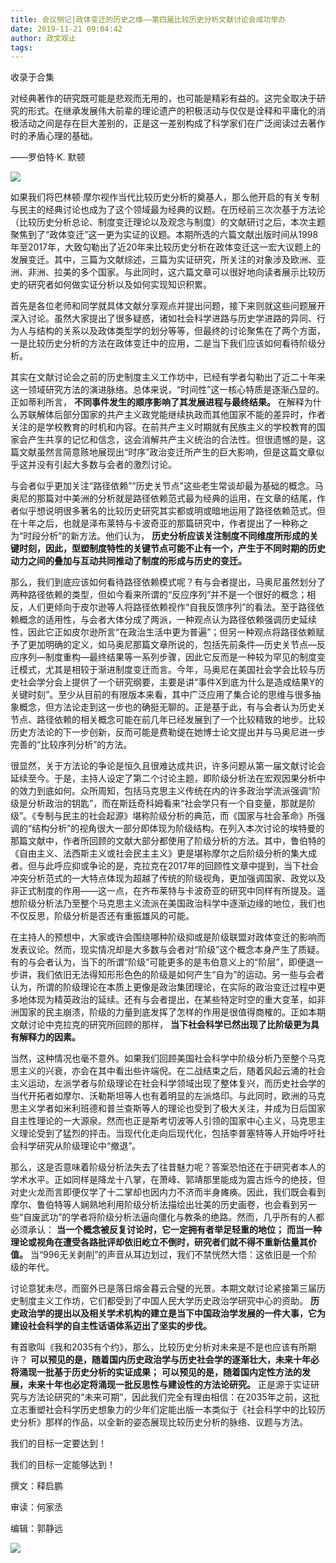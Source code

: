 ```yaml
---
title: 会议侧记|政体变迁的历史之维——第四届比较历史分析文献讨论会成功举办
date: 2019-11-21 09:04:42
author: 政文观止
tags: 
---
```



收录于合集

对经典著作的研究既可能是悲观而无用的，也可能是精彩有益的。这完全取决于研究的形式。在继承发展伟大前辈的理论遗产的积极活动与仅仅是诠释和平庸化的消极活动之间是存在巨大差别的，正是这一差别构成了科学家们在广泛阅读过去著作时的矛盾心理的基础。

  

——罗伯特·K. 默顿

  

![](/images/368/2.png)

  

  

  

如果我们将巴林顿·摩尔视作当代比较历史分析的奠基人，那么他开启的有关专制与民主的经典讨论也成为了这个领域最为经典的议题。在历经前三次次基于方法论（比较历史分析总论、制度变迁理论以及观念与制度）的文献研讨之后，本次主题聚焦到了“政体变迁”这一更为实证的议题。本期所选的六篇文献出版时间从1998年至2017年，大致勾勒出了近20年来比较历史分析在政体变迁这一宏大议题上的发展变迁。其中，三篇为文献综述，三篇为实证研究，所关注的对象涉及欧洲、亚洲、非洲、拉美的多个国家。与此同时，这六篇文章可以很好地向读者展示比较历史的研究者如何做实证分析以及如何实现知识积累。

  

首先是各位老师和同学就具体文献分享观点并提出问题，接下来则就这些问题展开深入讨论。虽然大家提出了很多疑惑，诸如社会科学进路与历史学进路的异同、行为人与结构的关系以及政体类型学的划分等等，但最终的讨论聚焦在了两个方面，一是比较历史分析的方法在政体变迁中的应用，二是当下我们应该如何看待阶级分析。

  

其实在文献讨论会之前的历史制度主义工作坊中，已经有学者勾勒出了近二十年来这一领域研究方法的演进脉络。总体来说，“时间性”这一核心特质是逐渐凸显的。正如蒂利所言，
**不同事件发生的顺序影响了其发展进程与最终结果。**
在解释为什么苏联解体后部分国家的共产主义政党能继续执政而其他国家不能的差异时，作者关注的是学校教育的时机和内容。在前共产主义时期就有民族主义的学校教育的国家会产生共享的记忆和信念，这会消解共产主义统治的合法性。但很遗憾的是，这篇文献虽然言简意赅地展现出“时序”政治变迁所产生的巨大影响，但是这篇文章似乎这并没有引起大多数与会者的激烈讨论。

  

与会者似乎更加关注“路径依赖”“历史关节点”这些老生常谈却最为基础的概念。马奥尼的那篇对中美洲的分析就是路径依赖范式最为经典的运用，在文章的结尾，作者似乎想说明很多著名的比较历史研究其实都或明或暗地运用了路径依赖范式。但在十年之后，也就是泽布莱特与卡波奇亚的那篇研究中，作者提出了一种称之为“时段分析”的新方法。他们认为，
**历史分析应该关注制度不同维度所形成的关键时刻，因此，型塑制度特性的关键节点可能不止有一个，产生于不同时期的历史动力之间的叠加与互动共同推动了制度的形成与历史的变迁。**

  

那么，我们到底应该如何看待路径依赖模式呢？有与会者提出，马奥尼虽然划分了两种路径依赖的类型，但如今看来所谓的“反应序列”并不是一个很好的概念；相反，人们更倾向于皮尔逊等人将路径依赖视作“自我反馈序列”的看法。至于路径依赖概念的适用性，与会者大体分成了两派，一种观点认为路径依赖强调历史延续性，因此它正如皮尔逊所言“在政治生活中更为普遍”；但另一种观点将路径依赖赋予了更加明确的定义，如马奥尼那篇文章所说的，包括先前条件—历史关节点—反应序列—制度重构—最终结果等一系列步骤，因此它反而是一种较为罕见的制度变迁模式，尤其是相较于渐进制度变迁而言。今年，马奥尼在美国社会学会比较与历史社会学分会上提供了一个研究纲要，主要是讲“事件X到底为什么是造成结果Y的关键时刻”。至少从目前的有限版本来看，其中广泛应用了集合论的思维与很多抽象概念，但方法论走到这一步也的确挺无聊的。正是基于此，有与会者认为历史关节点、路径依赖的相关概念可能在前几年已经发展到了一个比较精致的地步。比较历史方法论的下一步创新，反而可能是费勒缇在她博士论文提出并与马奥尼进一步完善的“比较序列分析”的方法。

  

很显然，关于方法论的争论是恒久且很难达成共识，许多问题从第一届文献讨论会延续至今。于是，主持人设定了第二个讨论主题，即阶级分析法在宏观因果分析中的效力到底如何。众所周知，包括马克思主义传统在内的许多政治学流派强调“阶级是分析政治的钥匙”，而在斯廷奇科姆看来“社会学只有一个自变量，那就是阶级”。《专制与民主的社会起源》堪称阶级分析的典范，而《国家与社会革命》所强调的“结构分析”的视角很大一部分即体现为阶级结构。在列入本次讨论的埃特曼的那篇文献中，作者所回顾的文献大部分都使用了阶级分析的方法。其中，鲁伯特的《自由主义、法西斯主义或社会民主主义》更是堪称摩尔之后阶级分析的集大成者。但与此呼应抑或争论的是，克拉克在2017年的回顾性文章中提到，当下社会冲突分析范式的一大特点体现为超越了传统的阶级视角，更加强调国家、政党以及非正式制度的作用——这一点，在齐布莱特与卡波奇亚的研究中同样有所提及。遥想阶级分析法乃至整个马克思主义流派在美国政治科学中逐渐边缘的地位，我们也不仅反思，阶级分析是否还有重振雄风的可能。

  

在主持人的预想中，大家或许会围绕哪种阶级抑或是阶级联盟对政体变迁的影响而发表议论。然而，现实情况却是大多数与会者对“阶级”这个概念本身产生了质疑。有的与会者认为，当下的所谓“阶级”可能更多的是韦伯意义上的“阶层”，即便退一步讲，我们依旧无法得知形形色色的阶级是如何产生“自为”的运动。另一些与会者认为，所谓的阶级理论在本质上更像是政治集团理论，在实际的政治变迁过程中更多地体现为精英政治的延续。还有与会者提出，在某些特定时空的重大变革，如非洲国家的民主崩溃，阶级的力量到底发挥了怎样的作用是很值得商榷的。正如本期文献讨论中克拉克的研究所回顾的那样，
**当下社会科学已然出现了比阶级更为具有解释力的因素。**

  

当然，这种情况也毫不意外。如果我们回顾美国社会科学中阶级分析乃至整个马克思主义的兴衰，亦会在其中看出些许端倪。在二战结束之后，随着风起云涌的社会主义运动，左派学者与阶级理论在社会科学领域出现了整体复兴，而历史社会学的当代开拓者如摩尔、沃勒斯坦等人也有着明显的左派烙印。与此同时，欧洲的马克思主义学者如米利班德和普兰查斯等人的理论也受到了极大关注，并成为日后国家自主性理论的一大源泉。然而也正是斯考切波等人引领的国家中心主义，马克思主义理论受到了猛烈的抨击。当现代化走向后现代化，包括李普塞特等人开始呼吁社会科学研究从阶级理论中“撤退”。

  

那么，这是否意味着阶级分析法失去了往昔魅力呢？答案恐怕还在于研究者本人的学术水平。正如同样是降龙十八掌，在萧峰、郭靖那里能成为震古烁今的绝技，但对史火龙而言即便仅学了十二掌却也因内力不济而半身瘫痪。因此，我们既会看到摩尔、鲁伯特等人娴熟地利用阶级分析法描绘出壮美的历史画卷，也会看到另一些“自废武功”的学者将阶级分析法逼向僵化与教条的绝路。然而，几乎所有的人都必须承认：
**当一个概念被反复讨论时，它一定拥有者举足轻重的地位；** **而当一种理论或视角在遭受各路批评却依旧屹立不倒时，研究者们就不得不重新估量其价值。**
当“996无关剥削”的声音从耳边划过，我们不禁恍然大悟：这依旧是一个阶级的年代。

  

讨论意犹未尽，而窗外已是落日熔金暮云合璧的光景。本期文献讨论紧接第三届历史制度主义工作坊，它们都受到了中国人民大学历史政治学研究中心的资助。
**历史政治学的提出以及相关学术机构的建立是当下中国政治学发展的一件大事，它为建设社会科学的自主性话语体系迈出了坚实的步伐。**

  

有首歌叫《我和2035有个约》，那么，比较历史分析对未来是不是也应该有所期许？
**可以预见的是，随着国内历史政治学与历史社会学的逐渐壮大，未来十年必将涌现一批基于历史分析的实证成果；**
**可以预见的是，随着国内定性方法的发展，未来十年也必定将涌现一批反思性与建设性的方法论研究。**
正是源于实证研究与方法论研究的“未来可期”，因此我们完全有理由相信：在2035年之前，这批立志重塑社会科学历史想象力的少年们定能出版一本类似于《社会科学中的比较历史分析》那样的作品，以全新的姿态展现比较历史分析的脉络、议题与方法。

  

我们的目标一定要达到！

我们的目标一定能够达到！  

  

撰文：释启鹏

审读：何家丞

编辑：郭静远

  

![](/images/368/3.jpeg)

  


